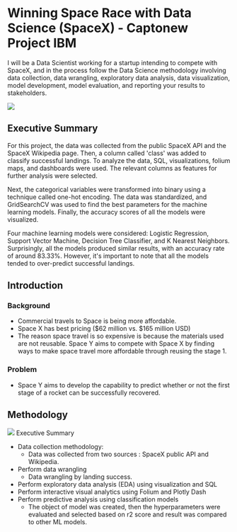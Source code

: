 # Winning Space Race with Data Science (SpaceX) - Captonew Project IBM
I will be a Data Scientist working for a startup intending to compete with SpaceX, and in the process follow the Data Science methodology involving data collection, data wrangling, exploratory data analysis, data visualization, model development, model evaluation, and reporting your results to stakeholders.  

![](https://media1.giphy.com/media/3ohs4gSs3V0Q7qOtKU/giphy.gif)



## Executive Summary
For this project, the data was collected from the public SpaceX API and the SpaceX Wikipedia page. Then, a column called 'class' was added to classify successful landings. To analyze the data, SQL, visualizations, folium maps, and dashboards were used. The relevant columns as features for further analysis were selected.

Next, the categorical variables were transformed into binary using a technique called one-hot encoding. The data was standardized, and GridSearchCV was used to find the best parameters for the machine learning models. Finally, the accuracy scores of all the models were visualized.

Four machine learning models were considered: Logistic Regression, Support Vector Machine, Decision Tree Classifier, and K Nearest Neighbors. Surprisingly, all the models produced similar results, with an accuracy rate of around 83.33%. However, it's important to note that all the models tended to over-predict successful landings.

## Introduction
### Background
*  Commercial travels to Space is being more affordable.
*  Space X has best pricing ($62 million vs. $165 million USD)
*  The reason space travel is so expensive is because the materials used are not reusable.
Space Y aims to compete with Space X by finding ways to make space travel more
affordable through reusing the stage 1.
### Problem
*  Space Y aims to develop the capability to predict whether or not the first stage of a
rocket can be successfully recovered.

## Methodology
![](https://upload.wikimedia.org/wikipedia/commons/thumb/0/0e/Falcon9_rocket_family.svg/1200px-Falcon9_rocket_family.svg.png)
Executive Summary
* Data collection methodology:
    * Data was collected from two sources : SpaceX public API and Wikipedia.
* Perform data wrangling
    * Data wrangling by landing success.
* Perform exploratory data analysis (EDA) using visualization and SQL
* Perform interactive visual analytics using Folium and Plotly Dash
* Perform predictive analysis using classification models
    * The object of model was created, then the hyperparameters were evaluated and selected based on r2 score and result was compared to other ML models.
